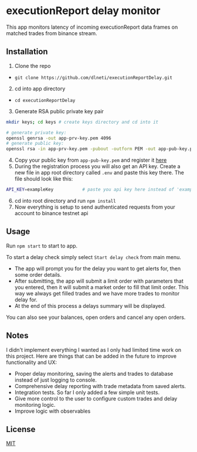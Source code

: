 # executionReport delay monitor

This app monitors latency of incoming executionReport data frames on matched trades from binance stream.

## Installation
1. Clone the repo
- `git clone https://github.com/dlneti/executionReportDelay.git`
2. cd into app directory 
- `cd executionReportDelay`
3. Generate RSA public private key pair
```bash
mkdir keys; cd keys # create keys directory and cd into it

# generate private key:
openssl genrsa -out app-prv-key.pem 4096
# generate public key:
openssl rsa -in app-prv-key.pem -pubout -outform PEM -out app-pub-key.pem

```
4. Copy your public key from `app-pub-key.pem` and register it [here](https://testnet.binance.vision)
5. During the registration process you will also get an API key. Create a new file in app root directory called `.env` and paste this key there.
The file should look like this:
```bash
API_KEY=exampleKey           # paste you api key here instead of 'exampleKey'
```
6. cd into root directory and run `npm install`
7. Now everything is setup to send authenticated requests from your account to binance testnet api


## Usage
Run `npm start` to start to app.

To start a delay check simply select `Start delay check` from main menu. 
- The app will prompt you for the delay you want to get alerts for, then some order details.
- After submitting, the app will submit a limit order with parameters that you entered, then it will submit a market order to fill that limit order. This way we always get filled trades and we have more trades to monitor delay for. 
- At the end of this process a delays summary will be displayed.

You can also see your balances, open orders and cancel any open orders.

## Notes
I didn't implement everything I wanted as I only had limited time work on this project.
Here are things that can be added in the future to improve functionality and UX:
- Proper delay monitoring, saving the alerts and trades to database instead of just logging to console.
- Comprehensive delay reporting with trade metadata from saved alerts.
- Integration tests. So far I only added a few simple unit tests.
- Give more control to the user to configure custom trades and delay monitoring logic.
- Improve logic with observables


## License
[MIT](https://choosealicense.com/licenses/mit/)